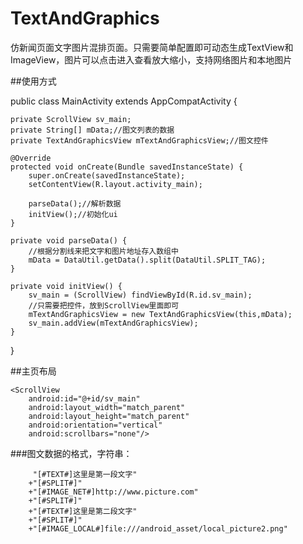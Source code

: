 # TextAndGraphics
仿新闻页面文字图片混排页面。只需要简单配置即可动态生成TextView和ImageView，图片可以点击进入查看放大缩小，支持网络图片和本地图片

##使用方式

public class MainActivity extends AppCompatActivity {

    private ScrollView sv_main;
    private String[] mData;//图文列表的数据
    private TextAndGraphicsView mTextAndGraphicsView;//图文控件
    
    @Override
    protected void onCreate(Bundle savedInstanceState) {
        super.onCreate(savedInstanceState);
        setContentView(R.layout.activity_main);

        parseData();//解析数据
        initView();//初始化ui
    }

    private void parseData() {
        //根据分割线来把文字和图片地址存入数组中
        mData = DataUtil.getData().split(DataUtil.SPLIT_TAG);
    }

    private void initView() {
        sv_main = (ScrollView) findViewById(R.id.sv_main);
        //只需要把控件，放到ScrollView里面即可
        mTextAndGraphicsView = new TextAndGraphicsView(this,mData);
        sv_main.addView(mTextAndGraphicsView);
    }
}


##主页布局

<?xml version="1.0" encoding="utf-8"?>
<RelativeLayout xmlns:android="http://schemas.android.com/apk/res/android"
    xmlns:tools="http://schemas.android.com/tools"
    android:id="@+id/activity_main"
    android:layout_width="match_parent"
    android:layout_height="match_parent"
    tools:context="com.linchuan.textandgraphics.MainActivity">

    <ScrollView
        android:id="@+id/sv_main"
        android:layout_width="match_parent"
        android:layout_height="match_parent"
        android:orientation="vertical"
        android:scrollbars="none"/>
</RelativeLayout>


###图文数据的格式，字符串：

         "[#TEXT#]这里是第一段文字"
        +"[#SPLIT#]"
        +"[#IMAGE_NET#]http://www.picture.com"
        +"[#SPLIT#]"
        +"[#TEXT#]这里是第二段文字"
        +"[#SPLIT#]"
        +"[#IMAGE_LOCAL#]file:///android_asset/local_picture2.png"
